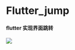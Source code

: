 # Flutter_jump

#### flutter 实现界面跳转

![](https://github.com/leon5458/Flutter_jump/tree/master/Flutter_jump)
